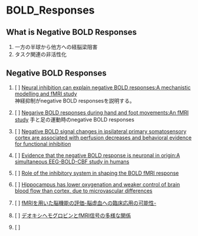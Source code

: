 # BOLD_Responses

## What is Negative BOLD Responses

1. 一方の半球から他方への経脳梁阻害
2. タスク関連の非活性化

## Negative BOLD Responses
1. [ ] [Neural inhibition can explain negative BOLD responses:A mechanistic modelling and fMRI study](.1/NBR1.md)  
神経抑制がnegative BOLD responsesを説明する。

2. [ ] [Negarive BOLD responses during hand and foot movements:An fMRI study](./2/NBR2.md)
手と足の運動時のnegative BOLD responses

3. [ ] [Negative BOLD signal changes in ipsilateral primary somatosensory cortex are associated with perfusion decreases and behavioral evidence for functional inhibition](./3/NBR3.md)

4. [ ] [Evidence that the negative BOLD response is neuronal in origin:A simultaneous EEG-BOLD-CBF study in humans](./4/NBR4.md)


5. [ ] [Role of the inhibitory system in shaping the BOLD fMRI response](./5/NBR5.md)

6. [ ] [Hippocampus has lower oxygenation and weaker control of brain blood flow than cortex, due to microvascular differences](./6/NBR6.md)

7. [ ] [fMRIを用いた脳機能の評価-脳虚血への臨床応用の可能性-](./7/7.md)

8. [ ] [デオキシヘモグロビンとfMRI信号の多様な関係](./8/8.md)

9. [ ] [](./9/9.md)
